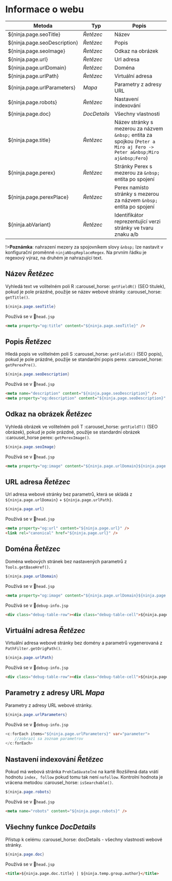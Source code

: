 # Informace o webu

| Metoda | Typ | Popis
| ---------------------------- | ------------ | ----------------------------------------------------------------------------------------------------------------------------- |
| ${ninja.page.seoTitle}       | *Řetězec*     | Název |
| ${ninja.page.seoDescription} | *Řetězec*     | Popis |
| ${ninja.page.seoImage}       | *Řetězec*     | Odkaz na obrázek |
| ${ninja.page.url}            | *Řetězec*     | Url adresa |
| ${ninja.page.urlDomain}      | *Řetězec*     | Doména |
| ${ninja.page.urlPath}        | *Řetězec*     | Virtuální adresa |
| ${ninja.page.urlParameters}  | *Mapa*        | Parametry z adresy URL |
| ${ninja.page.robots}         | *Řetězec*     | Nastavení indexování |
| ${ninja.page.doc}            | *DocDetails* | Všechny vlastnosti |
| ${ninja.page.title}          | *Řetězec*     | Název stránky s mezerou za názvem `&nbsp;` entita za spojkou (`Peter a Miro aj Fero -> Peter a&nbsp;Miro aj&nbsp;Fero`) |
| ${ninja.page.perex}          | *Řetězec*     | Stránky Perex s mezerou za `&nbsp;` entita po spojení |
| ${ninja.page.perexPlace}     | *Řetězec*     | Perex namísto stránky s mezerou za názvem `&nbsp;` entita po spojení |
| ${ninja.abVariant}           | *Řetězec*     | Identifikátor reprezentující verzi stránky ve tvaru znaku a/b |

!>**Poznámka**: nahrazení mezery za spojovníkem slovy `&nbsp;` lze nastavit v konfigurační proměnné `ninjaNbspReplaceRegex`. Na prvním řádku je regexový výraz, na druhém je nahrazující text.

## Název *Řetězec*

Vyhledá text ve volitelném poli R :carousel\_horse: `getFieldR()` (SEO titulek), pokud je pole prázdné, použije se název webové stránky :carousel\_horse: `getTitle()`.

```java
${ninja.page.seoTitle}
```

Používá se v :ghost:<code>head.jsp</code>

```html
<meta property="og:title" content="${ninja.page.seoTitle}" />
```

## Popis *Řetězec*

Hledá popis ve volitelném poli S :carousel\_horse: `getFieldS()` (SEO popis), pokud je pole prázdné, použije se standardní popis perex :carousel\_horse: `getPerexPre()`.

```java
${ninja.page.seoDescription}
```

Používá se v :ghost:<code>head.jsp</code>

```html
<meta name="description" content="${ninja.page.seoDescription}" />
<meta property="og:description" content="${ninja.page.seoDescription}" />
```

## Odkaz na obrázek *Řetězec*

Vyhledá obrázek ve volitelném poli T :carousel\_horse: `getFieldT()` (SEO obrázek), pokud je pole prázdné, použije se standardní obrázek :carousel\_horse perex: `getPerexImage()`.

```java
${ninja.page.seoImage}
```

Používá se v :ghost:<code>head.jsp</code>

```html
<meta property="og:image" content="${ninja.page.urlDomain}${ninja.page.seoImage}" />
```

## URL adresa *Řetězec*

Url adresa webové stránky bez parametrů, která se skládá z `${ninja.page.urlDomain}` + `${ninja.page.urlPath}`.

```java
${ninja.page.url}
```

Používá se v :ghost:<code>head.jsp</code>

```html
<meta property="og:url" content="${ninja.page.url}" />
<link rel="canonical" href="${ninja.page.url}" />
```

## Doména *Řetězec*

Doména webových stránek bez nastavených parametrů z `Tools.getBaseHref()`.

```java
${ninja.page.urlDomain}
```

Používá se v :ghost:<code>head.jsp</code>

```html
<meta property="og:image" content="${ninja.page.urlDomain}${ninja.page.seoImage}" />
```

Používá se v :ghost:<code>debug-info.jsp</code>

```html
<div class="debug-table-row"><div class="debug-table-cell">${ninja.page.urlDomain}</div></div>
```

## Virtuální adresa *Řetězec*

Virtuální adresa webové stránky bez domény a parametrů vygenerovaná z `PathFilter.getOrigPath()`.

```java
${ninja.page.urlPath}
```

Používá se v :ghost:<code>debug-info.jsp</code>

```html
<div class="debug-table-row"><div class="debug-table-cell">${ninja.page.urlPath}</div></div>
```

## Parametry z adresy URL *Mapa*

Parametry z adresy URL webové stránky.

```java
${ninja.page.urlParameters}
```

Používá se v :ghost:<code>debug-info.jsp</code>

```java
<c:forEach items="${ninja.page.urlParameters}" var="parameter">
    //zobrazí sa zoznam parametrov
</c:forEach>
```

## Nastavení indexování *Řetězec*

Pokud má webová stránka `Prehľadávateľné` na kartě Rozšířená data vrátí hodnotu `index, follow` pokud tomu tak není `nofollow`. Kontrolní hodnota je vrácena metodou :carousel\_horse: `isSearchable()`.

```java
${ninja.page.robots}
```

Používá se v :ghost:<code>head.jsp</code>

```html
<meta name="robots" content="${ninja.page.robots}" />
```

## Všechny funkce *DocDetails*

Přístup k celému :carousel\_horse: docDetails - všechny vlastnosti webové stránky.

```java
${ninja.page.doc}
```

Používá se v :ghost:<code>head.jsp</code>

```html
<title>${ninja.page.doc.title} | ${ninja.temp.group.author}</title>
```
